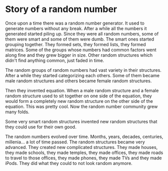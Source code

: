 Story of a random number
===
Once upon a time there was a random number generator. It used to generate numbers without any break. After a while all the numbers it generated started piling up. Since they were all random numbers, some of them were smart and some of them were dumb. The smart ones started grouping together. They formed sets, they formed lists, they formed matrices. Some of the groups whose numbers had common factors went along fine and they grew bigger in size. Other random structures which didn't find anything common, just faded in time.   
  
The random groups of random numbers had vast variety in their structures. After a while they started categorizing each others. Some of them became male random structures and others became female random structures.  
  
Then they invented equation. When a male random structure and a female random structure used to sit together on one side of the equation, they would form a completely new random structure on the other side of the equation. This was pretty cool. Now the random number community grew many folds.  
  
Some very smart random structures invented new random structures that they could use for their own good.  
  
  
The random numbers evolved over time. Months, years, decades, centuries, millenia... a lot of time passed. The random structures became very advanced. They created new complicated structures. They made houses, they made schools, they made temples, they made offices, they made roads to travel to those offices, they made phones, they made TVs and they made iPods. They did what they could to not look random anymore.

